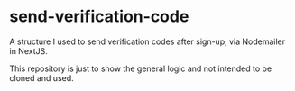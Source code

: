 # send-verification-code
A structure I used to send verification codes after sign-up, via Nodemailer in NextJS. 

This repository is just to show the general logic and not intended to be cloned and used.
